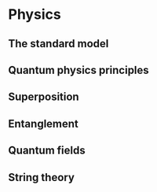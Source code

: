 # Physics
## The standard model
## Quantum physics principles
## Superposition
## Entanglement
## Quantum fields
## String theory
